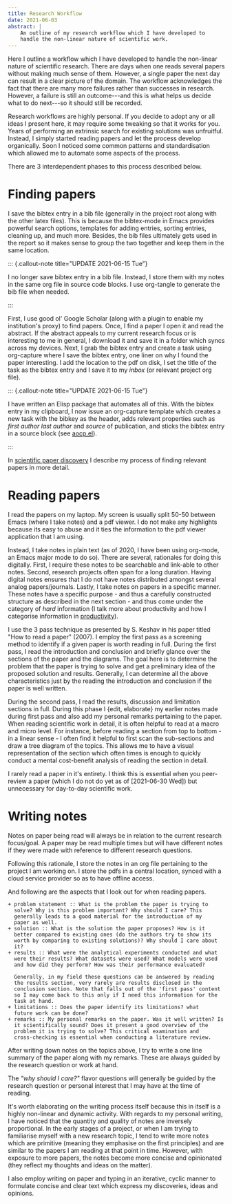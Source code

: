```yaml
---
title: Research Workflow
date: 2021-06-03
abstract: |
    An outline of my research workflow which I have developed to
    handle the non-linear nature of scientific work.
---
```


Here I outline a workflow which I have developed to handle the
non-linear nature of scientific research. There are days when one
reads several papers without making much sense of them. However,
a single paper the next day can result in a clear picture of the
domain. The workflow acknowledges the fact that there are many more
failures rather than successes in research. However, a failure is
still an outcome---and this is what helps us decide what to do
next---so it should still be recorded.

Research workflows are highly personal. If you decide to adopt any or
all ideas I present here, it may require some tweaking so that it
works for you. Years of performing an extrinsic search for existing
solutions was unfruitful. Instead, I simply started reading papers and
let the process develop organically. Soon I noticed some common
patterns and standardisation which allowed me to automate some aspects
of the process.

There are 3 interdependent phases to this process described below.

# Finding papers

I save the bibtex entry in a bib file (generally in the project root
along with the other latex files). This is because the bibtex-mode in
Emacs provides powerful search options, templates for adding entries,
sorting entries, cleaning up, and much more. Besides, the bib files
ultimately gets used in the report so it makes sense to group the two
together and keep them in the same location.

::: {.callout-note title="UPDATE 2021-06-15 Tue"}

I no longer save bibtex entry in a bib file. Instead, I store them
with my notes in the same org file in source code blocks. I use
org-tangle to generate the bib file when needed.

:::

First, I use good ol' Google Scholar (along with a plugin to enable my
institution's proxy) to find papers. Once, I find a paper I open it
and read the abstract. If the abstract appeals to my current research
focus or is interesting to me in general, I download it and save it in
a folder which syncs across my devices. Next, I grab the bibtex entry
and create a task using org-capture where I save the bibtex entry, one
liner on why I found the paper interesting. I add the location to the
pdf on disk, I set the title of the task as the bibtex entry and
I save it to my *inbox* (or relevant project org file).

::: {.callout-note title="UPDATE 2021-06-15 Tue"}

I have written an Elisp package that automates all of this. With the
bibtex entry in my clipboard, I now issue an org-capture template
which creates a new task with the bibkey as the header, adds relevant
properties such as *first author* *last author* and *source* of
publication, and sticks the bibtex entry in a source block (see
[aocp.el](https://github.com/arumoy-shome/aocp.el)).

:::

In [scientific paper discovery](../scientific-paper-discovery)
I describe my process of finding relevant papers in more detail.

# Reading papers

I read the papers on my laptop. My screen is usually split 50-50
between Emacs (where I take notes) and a pdf viewer. I do not make any
highlights because its easy to abuse and it ties the information to
the pdf viewer application that I am using.

Instead, I take notes in plain text (as of 2020, I have been using
org-mode, an Emacs major mode to do so). There are several, rationales
for doing this digitally. First, I require these notes to be
searchable and link-able to other notes. Second, research projects
often span for a long duration. Having digital notes ensures that I do
not have notes distributed amongst several analog
papers/journals. Lastly, I take notes on papers in a specific
manner. These notes have a specific purpose - and thus a carefully
constructed structure as described in the next section - and thus come
under the category of *hard* information (I talk more about
productivity and how I categorise information in
[productivity](../productivity)).

I use the 3 pass technique as presented by S. Keshav in his paper
titled "How to read a paper" (2007). I employ the first pass as
a screening method to identify if a given paper is worth reading in
full. During the first pass, I read the introduction and conclusion
and briefly glance over the sections of the paper and the
diagrams. The goal here is to determine the problem that the paper is
trying to solve and get a preliminary idea of the proposed solution
and results. Generally, I can determine all the above characteristics
just by the reading the introduction and conclusion if the paper is
well written.

During the second pass, I read the results, discussion and limitation
sections in full. During this phase I {edit, elaborate} my earlier
notes made during first pass and also add my personal remarks
pertaining to the paper. When reading scientific work in detail, it is
often helpful to read at a macro and micro level. For instance, before
reading a section from top to bottom - in a linear sense - I often
find it helpful to first scan the sub-sections and draw a tree diagram
of the topics. This allows me to have a visual representation of the
section which often times is enough to quickly conduct a mental
cost-benefit analysis of reading the section in detail.

I rarely read a paper in it's entirety. I think this is essential when
you peer-review a paper (which I do not do yet as of [2021-06-30 Wed])
but unnecessary for day-to-day scientific work.

# Writing notes

Notes on paper being read will always be in relation to the current
research focus/goal. A paper may be read multiple times but will have
different notes if they were made with reference to different
research questions.

Following this rationale, I store the notes in an org file pertaining
to the project I am working on. I store the pdfs in a central
location, synced with a cloud service provider so as to have offline
access.

And following are the aspects that I look out for when reading papers.

```
+ problem statement :: What is the problem the paper is trying to
  solve? Why is this problem important? Why should I care? This
  generally leads to a good material for the introduction of my
  paper as well.
+ solution :: What is the solution the paper proposes? How is it
  better compared to existing ones (do the authors try to show its
  worth by comparing to existing solutions)? Why should I care about
  it?
+ results :: What were the analytical experiments conducted and what
  were their results? What datasets were used? What models were used
  and how did they perform? How was their performance evaluated?

  Generally, in my field these questions can be answered by reading
  the results section, very rarely are results disclosed in the
  conclusion section. Note that falls out of the 'first pass' content
  so I may come back to this only if I need this information for the
  task at hand.
+ limitations :: Does the paper identify its limitations? what
  future work can be done?
+ remarks :: My personal remarks on the paper. Was it well written? Is
  it scientifically sound? Does it present a good overview of the
  problem it is trying to solve? This critical examination and
  cross-checking is essential when conducting a literature review.
```

After writing down notes on the topics above, I try to write a one
line summary of the paper along with my remarks. These are always
guided by the research question or work at hand.

The *"why should I care?"* flavor questions will generally be guided
by the research question or personal interest that I may have at the
time of reading.

It's worth elaborating on the writing process itself because this in
itself is a highly non-linear and dynamic activity. With regards to my
personal writing, I have noticed that the quantity and quality of
notes are inversely proportional. In the early stages of a project, or
when I am trying to familiarise myself with a new research topic,
I tend to write more notes which are primitive (meaning they emphasise
on the first principles) and are similar to the papers I am reading at
that point in time. However, with exposure to more papers, the notes
become more concise and opinionated (they reflect my thoughts and
ideas on the matter).

I also employ writing on paper and typing in an iterative, cyclic
manner to formulate concise and clear text which express my
discoveries, ideas and opinions.
